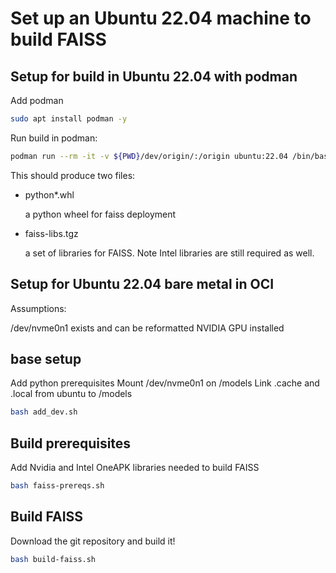 # Set up an Ubuntu 22.04 machine to build FAISS

## Setup for build in Ubuntu 22.04 with podman

Add podman

```sh
sudo apt install podman -y
```

Run build in podman:

```sh
podman run --rm -it -v ${PWD}/dev/origin/:/origin ubuntu:22.04 /bin/bash /origin/build.sh
```

This should produce two files:

* python*.whl

  a python wheel for faiss deployment

* faiss-libs.tgz

  a set of libraries for FAISS.  Note Intel libraries are still required as well.

## Setup for Ubuntu 22.04 bare metal in OCI
Assumptions:

/dev/nvme0n1 exists and can be reformatted
NVIDIA GPU installed

## base setup

Add python prerequisites
Mount /dev/nvme0n1 on /models
Link .cache and .local from ubuntu to /models

```sh
bash add_dev.sh
```

## Build prerequisites

Add Nvidia and Intel OneAPK libraries needed to build FAISS

```sh
bash faiss-prereqs.sh
```

## Build FAISS

Download the git repository and build it!

```sh
bash build-faiss.sh
``` 
